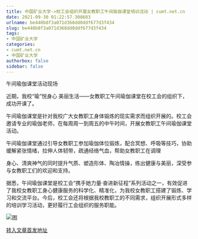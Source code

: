 ```yaml
---
title: 中国矿业大学->校工会组织开展女教职工午间瑜伽课堂培训活动 | cumt.net.cn
date: 2021-09-30 01:22:57.308683
urlname: be440b8f3a071d368dd0ddf677d3f434
slug: be440b8f3a071d368dd0ddf677d3f434
tags: 
- 中国矿业大学
categories:
- cumt.net.cn
- 中国矿业大学
authorbox: false
sidebar: false
---
```

午间瑜伽课堂活动现场

近期，我校“瑜”悦身心 美丽生活——女教职工午间瑜伽课堂在校工会的组织下，成功开课了。

午间瑜伽课堂是针对我校广大女教职工身体锻炼的现实需求而组织开展的。校工会邀请专业的瑜伽老师，在每周周一到周五的中午时间，开展女教职工午间瑜伽课堂活动。

午间瑜伽课堂通过引导女教职工参加瑜伽体位锻炼，配合冥想、呼吸等技巧，协助缓解紧张情绪，拉伸人体韧带，疏通经络气血，帮助女教职工在调理
<!--more-->
身心、清爽神气的同时提升气质、塑造形体、陶冶情操，练出健康与美丽，深受参与女教职工们的欢迎和支持。

据悉，午间瑜伽课堂是校工会“携手她力量·奋进新征程”系列活动之一，有效促进了我校女教职工身心健康服务的科学化、精准化，为我校女教职工搭建了锻炼、学习和交流平台。今后，校工会还将根据我校教职工的不同需求，组织开展形式多样的培训学习活动，更好履行工会组织的服务职能。

![图](http://xwzx.cumt.edu.cn/_upload/article/images/52/c8/3e29d00c43c3a1537c47a948a37c/ff06ba7c-dca2-4811-b121-6a5d73fe3eb8.jpg)

[转入文章首发地址](http://xwzx.cumt.edu.cn/46/f9/c523a607993/page.htm)